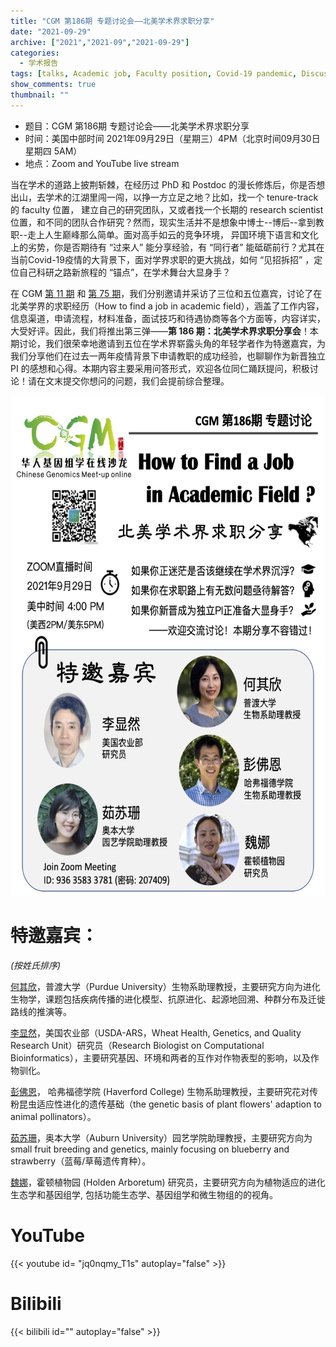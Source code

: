```yaml
---
title: "CGM 第186期 专题讨论会——北美学术界求职分享"
date: "2021-09-29"
archive: ["2021","2021-09","2021-09-29"]
categories:
  - 学术报告
tags: [talks, Academic job, Faculty position, Covid-19 pandemic, Discussion]
show_comments: true
thumbnail: ""
---
```


- 题目：CGM 第186期 专题讨论会——北美学术界求职分享
- 时间：美国中部时间 2021年09月29日（星期三）4PM（北京时间09月30日 星期四 5AM）
- 地点：Zoom and YouTube live stream


当在学术的道路上披荆斩棘，在经历过 PhD 和 Postdoc 的漫长修炼后，你是否想出山，去学术的江湖里闯一闯，以挣一方立足之地？比如，找一个 tenure-track 的 faculty 位置，
建立自己的研究团队，又或者找一个长期的 research scientist 位置，和不同的团队合作研究？然而，现实生活并不是想象中博士--博后--拿到教职--走上人生巅峰那么简单。面对高手如云的竞争环境，
异国环境下语言和文化上的劣势，你是否期待有 “过来人” 能分享经验，有 “同行者” 能砥砺前行？尤其在当前Covid-19疫情的大背景下，面对学界求职的更大挑战，如何 “见招拆招” ，定位自己科研之路新旅程的 “锚点”，在学术舞台大显身手？

在 CGM [第 11 期](https://cgmonline.co/2017/08/cgm-%E7%AC%AC11%E6%9C%9Fhow-to-find-a-job-in-academic-field/) 和 [第 75 期](https://cgmonline.co/2019/12/cgm-%E7%AC%AC75%E6%9C%9F%E5%A6%82%E4%BD%95%E5%9C%A8%E5%8C%97%E7%BE%8E%E5%AD%A6%E6%9C%AF%E7%95%8C%E6%89%BE%E5%B7%A5%E4%BD%9C-how-to-find-a-job-in-academic-field/)，我们分别邀请并采访了三位和五位嘉宾，讨论了在北美学界的求职经历（How to find a job in academic field），涵盖了工作内容， 信息渠道，申请流程，材料准备，面试技巧和待遇协商等各个方面等，内容详实，大受好评。因此，我们将推出第三弹——**第 186 期：北美学术界求职分享会**！本期讨论，我们很荣幸地邀请到五位在学术界崭露头角的年轻学者作为特邀嘉宾，为我们分享他们在过去一两年疫情背景下申请教职的成功经验，也聊聊作为新晋独立 PI 的感想和心得。本期内容主要采用问答形式，欢迎各位同仁踊跃提问，积极讨论！请在文末提交你想问的问题，我们会提前综合整理。



<div align="center">
<img src="https://raw.githubusercontent.com/qli/qli.github.io/main/images/US186-flyer.png" height=800>
</div>


# 特邀嘉宾：
*(按姓氏排序)*

[何其欣](https://www.qixinhe.net)，普渡大学（Purdue University）生物系助理教授，主要研究方向为进化生物学，课题包括疾病传播的进化模型、抗原进化、起源地回溯、种群分布及迁徙路线的推演等。

[李显然](https://scholar.google.com/citations?user=Oaii0dQAAAAJ&hl=en)，美国农业部（USDA-ARS，Wheat Health, Genetics, and Quality Research Unit）研究员（Research Biologist on Computational Bioinformatics），主要研究基因、环境和两者的互作对作物表型的影响，以及作物驯化。

[彭佛恩](https://www.haverford.edu/users/fpeng)， 哈弗福德学院 (Haverford College) 生物系助理教授，主要研究花对传粉昆虫适应性进化的遗传基础（the genetic basis of plant flowers' adaption to animal pollinators）。

[茹苏珊](https://agriculture.auburn.edu/about/directory/faculty/sushan-ru/)，奥本大学（Auburn University）园艺学院助理教授，主要研究方向为small fruit breeding and genetics, mainly focusing on blueberry and strawberry（蓝莓/草莓遗传育种）。

[魏娜](https://wei-lab.org/)，霍顿植物园 (Holden Arboretum) 研究员，主要研究方向为植物适应的进化生态学和基因组学, 包括功能生态学、基因组学和微生物组的的视角。



# YouTube

{{< youtube id= "jq0nqmy_T1s" autoplay="false" >}} 

# Bilibili

{{< bilibili id="" autoplay="false" >}}
